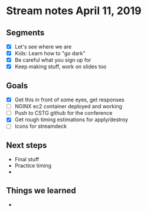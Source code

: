 # Stream notes April 11, 2019

## Segments

- [x] Let's see where we are
- [x] Kids: Learn how to "go dark"
- [x] Be careful what you sign up for
- [x] Keep making stuff, work on slides too

## Goals

- [x] Get this in front of some eyes, get responses
- [ ] NGINX ec2 container deployed and working
- [ ] Push to CSTG github for the conference
- [x] Get rough timing estimations for apply/destroy
- [ ] Icons for streamdeck

## Next steps

- Final stuff
- Practice timing
-

## Things we learned

-
